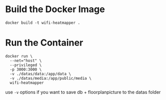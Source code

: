 # Build the Docker Image
```shell
docker build -t wifi-heatmapper .
```

# Run the Container
```shell
docker run \
  --net="host" \
  --privileged \
  -p 3000:3000 \
  -v ./datas/data:/app/data \
  -v ./datas/media:/app/public/media \
  wifi-heatmapper
```

use `-v` options if you want to save db + floorplanpicture to the datas folder